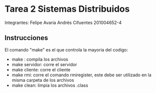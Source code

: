 # Tarea 2 Sistemas Distribuidos

Integrantes:
Felipe Avaria			<rol>
Andrés Cifuentes	201004652-4

## Instrucciones

El comando "make" es el que controla la mayoria del codigo:

* make : compila los archivos
* make servidor: corre el servidor
* make cliente: corre el cliente
* make rmi: corre el comando rmiregister, este debe ser utilizado en la misma carpeta de los archivos
* make clean: limpia los archivos .class

